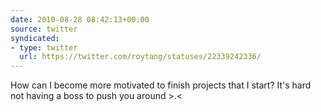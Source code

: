 ```yaml
---
date: 2010-08-28 08:42:13+00:00
source: twitter
syndicated:
- type: twitter
  url: https://twitter.com/roytang/statuses/22339242336/
---
```


How can I become more motivated to finish projects that I start? It's hard not having a boss to push you around &gt;.&lt;